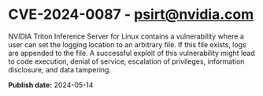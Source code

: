 # CVE-2024-0087 - psirt@nvidia.com

NVIDIA Triton Inference Server for Linux contains a vulnerability where a user can set the logging location to an arbitrary file. If this file exists, logs are appended to the file. A successful exploit of this vulnerability might lead to code execution, denial of service, escalation of privileges, information disclosure, and data tampering.

**Publish date:** 2024-05-14
